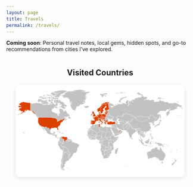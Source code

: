 ```yaml
---
layout: page
title: Travels
permalink: /travels/
---
```

**Coming soon**: Personal travel notes, local gems, hidden spots, and go-to recommendations from cities I’ve explored.
<h2 style="text-align: center; font-size: 1.5em; font-weight: 700; margin-top: 2em; margin-bottom: 1em;">
  Visited Countries
</h2>

<div style="display: flex; justify-content: center; margin-top: 1em;">
  <img src="/assets/img/map.jpeg" alt="Visited Countries" style="max-width: 90%; border-radius: 12px; box-shadow: 0 4px 12px rgba(0,0,0,0.1);" />
</div>
